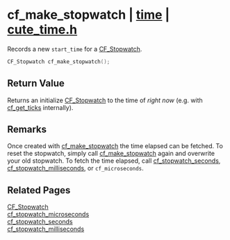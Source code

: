 # cf_make_stopwatch | [time](https://github.com/RandyGaul/cute_framework/blob/master/docs/time_readme.md) | [cute_time.h](https://github.com/RandyGaul/cute_framework/blob/master/include/cute_time.h)

Records a new `start_time` for a [CF_Stopwatch](https://github.com/RandyGaul/cute_framework/blob/master/docs/time/cf_stopwatch.md).

```cpp
CF_Stopwatch cf_make_stopwatch();
```

## Return Value

Returns an initialize [CF_Stopwatch](https://github.com/RandyGaul/cute_framework/blob/master/docs/time/cf_stopwatch.md) to the time of _right now_ (e.g. with [cf_get_ticks](https://github.com/RandyGaul/cute_framework/blob/master/docs/time/cf_get_ticks.md) internally).

## Remarks

Once created with [cf_make_stopwatch](https://github.com/RandyGaul/cute_framework/blob/master/docs/time/cf_make_stopwatch.md) the time elapsed can be fetched. To reset the stopwatch, simply call
[cf_make_stopwatch](https://github.com/RandyGaul/cute_framework/blob/master/docs/time/cf_make_stopwatch.md) again and overwrite your old stopwatch. To fetch the time elapsed, call [cf_stopwatch_seconds](https://github.com/RandyGaul/cute_framework/blob/master/docs/time/cf_stopwatch_seconds.md),
[cf_stopwatch_milliseconds](https://github.com/RandyGaul/cute_framework/blob/master/docs/time/cf_stopwatch_milliseconds.md), or `cf_microseconds`.

## Related Pages

[CF_Stopwatch](https://github.com/RandyGaul/cute_framework/blob/master/docs/time/cf_stopwatch.md)  
[cf_stopwatch_microseconds](https://github.com/RandyGaul/cute_framework/blob/master/docs/time/cf_stopwatch_microseconds.md)  
[cf_stopwatch_seconds](https://github.com/RandyGaul/cute_framework/blob/master/docs/time/cf_stopwatch_seconds.md)  
[cf_stopwatch_milliseconds](https://github.com/RandyGaul/cute_framework/blob/master/docs/time/cf_stopwatch_milliseconds.md)  
